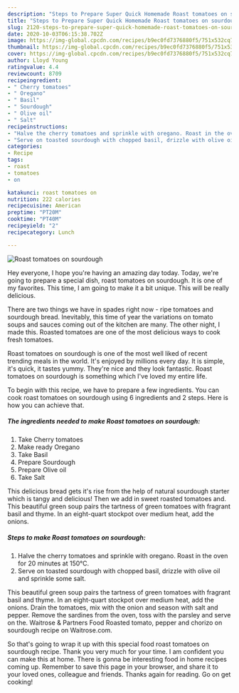 ```yaml
---
description: "Steps to Prepare Super Quick Homemade Roast tomatoes on sourdough"
title: "Steps to Prepare Super Quick Homemade Roast tomatoes on sourdough"
slug: 2120-steps-to-prepare-super-quick-homemade-roast-tomatoes-on-sourdough
date: 2020-10-03T06:15:38.702Z
image: https://img-global.cpcdn.com/recipes/b9ec0fd7376880f5/751x532cq70/roast-tomatoes-on-sourdough-recipe-main-photo.jpg
thumbnail: https://img-global.cpcdn.com/recipes/b9ec0fd7376880f5/751x532cq70/roast-tomatoes-on-sourdough-recipe-main-photo.jpg
cover: https://img-global.cpcdn.com/recipes/b9ec0fd7376880f5/751x532cq70/roast-tomatoes-on-sourdough-recipe-main-photo.jpg
author: Lloyd Young
ratingvalue: 4.4
reviewcount: 8709
recipeingredient:
- " Cherry tomatoes"
- " Oregano"
- " Basil"
- " Sourdough"
- " Olive oil"
- " Salt"
recipeinstructions:
- "Halve the cherry tomatoes and sprinkle with oregano. Roast in the oven for 20 minutes at 150°C."
- "Serve on toasted sourdough with chopped basil, drizzle with olive oil and sprinkle some salt."
categories:
- Recipe
tags:
- roast
- tomatoes
- on

katakunci: roast tomatoes on 
nutrition: 222 calories
recipecuisine: American
preptime: "PT20M"
cooktime: "PT40M"
recipeyield: "2"
recipecategory: Lunch

---
```



![Roast tomatoes on sourdough](https://img-global.cpcdn.com/recipes/b9ec0fd7376880f5/751x532cq70/roast-tomatoes-on-sourdough-recipe-main-photo.jpg)

Hey everyone, I hope you're having an amazing day today. Today, we're going to prepare a special dish, roast tomatoes on sourdough. It is one of my favorites. This time, I am going to make it a bit unique. This will be really delicious.

There are two things we have in spades right now - ripe tomatoes and sourdough bread. Inevitably, this time of year the variations on tomato soups and sauces coming out of the kitchen are many. The other night, I made this. Roasted tomatoes are one of the most delicious ways to cook fresh tomatoes.

Roast tomatoes on sourdough is one of the most well liked of recent trending meals in the world. It's enjoyed by millions every day. It is simple, it's quick, it tastes yummy. They're nice and they look fantastic. Roast tomatoes on sourdough is something which I've loved my entire life.


To begin with this recipe, we have to prepare a few ingredients. You can cook roast tomatoes on sourdough using 6 ingredients and 2 steps. Here is how you can achieve that.

<!--inarticleads1-->

##### The ingredients needed to make Roast tomatoes on sourdough:

1. Take  Cherry tomatoes
1. Make ready  Oregano
1. Take  Basil
1. Prepare  Sourdough
1. Prepare  Olive oil
1. Take  Salt


This delicious bread gets it&#39;s rise from the help of natural sourdough starter which is tangy and delicious! Then we add in sweet roasted tomatoes and. This beautiful green soup pairs the tartness of green tomatoes with fragrant basil and thyme. In an eight-quart stockpot over medium heat, add the onions. 

<!--inarticleads2-->

##### Steps to make Roast tomatoes on sourdough:

1. Halve the cherry tomatoes and sprinkle with oregano. Roast in the oven for 20 minutes at 150°C.
1. Serve on toasted sourdough with chopped basil, drizzle with olive oil and sprinkle some salt.


This beautiful green soup pairs the tartness of green tomatoes with fragrant basil and thyme. In an eight-quart stockpot over medium heat, add the onions. Drain the tomatoes, mix with the onion and season with salt and pepper. Remove the sardines from the oven, toss with the parsley and serve on the. Waitrose &amp; Partners Food Roasted tomato, pepper and chorizo on sourdough recipe on Waitrose.com. 

So that's going to wrap it up with this special food roast tomatoes on sourdough recipe. Thank you very much for your time. I am confident you can make this at home. There is gonna be interesting food in home recipes coming up. Remember to save this page in your browser, and share it to your loved ones, colleague and friends. Thanks again for reading. Go on get cooking!
